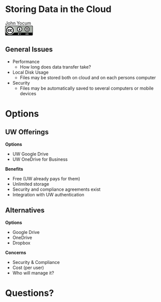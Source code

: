 # Storing Data in the Cloud
John Yocum  
![CC BY-SA 4.0](../images/cc_by-sa_4.png)  



## General Issues

- Performance
    - How long does data transfer take?
- Local Disk Usage
    - Files may be stored both on cloud and on each persons computer
- Security
    - Files may be automatically saved to several computers or mobile devices

# Options

## UW Offerings

**Options**

- UW Google Drive
- UW OneDrive for Business

**Benefits**

- Free (UW already pays for them)
- Unlimited storage
- Security and compliance agreements exist
- Integration with UW authentication

## Alternatives

**Options**

- Google Drive
- OneDrive
- Dropbox

**Concerns**

- Security & Compliance
- Cost (per user)
- Who will manage it?

# Questions?
